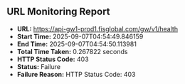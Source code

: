 ## URL Monitoring Report

- **URL:** https://api-gw1-prod1.fisglobal.com/gw/v1/health
- **Start Time:** 2025-09-07T04:54:49.846159
- **End Time:** 2025-09-07T04:54:50.113981
- **Total Time Taken:** 0.267822 seconds
- **HTTP Status Code:** 403
- **Status:** Failure
- **Failure Reason:** HTTP Status Code: 403
